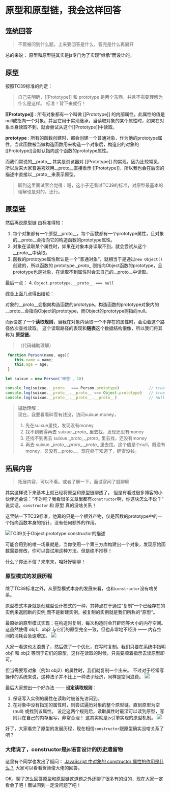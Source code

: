 # 原型和原型链，我会这样回答

## 笼统回答
>不管被问到什么题，上来要回答是什么，答完是什么再展开

总的来说： 原型和原型链其实是js专门为了实现”继承“而设计的。

## 原型

按照TC39标准的约定：
> 自己先明确，\[\[Prototype\]\] 和 prototype 是两个东西，并且不需要理解为什么是这样。 标准！背下来就行！

**\[\[Prototype\]\]** : 所有对象都有一个叫做 \[\[Prototype\]\] 的内部属性，此属性的值是null或指向一个对象。并且它用于实现继承，当读取对象的某个属性时，如果在对象本身读取不到，就会尝试从这个\[\[Prototype\]\]中读取。

**prototype** : 所有的函数创建时，都会创建一个普通对象，作为他的prototype属性，当此函数被当做构造函数用来构造一个对象后，构造出的对象的\[\[Prototype\]\]会默认指向这个函数的prototype属性。


而我们常说的__proto__ 其实是浏览器对 \[\[Prototype\]\] 的实现，因为比较常见，所以后来大家普遍喜欢用__proto__直接表示 \[\[Prototype\]\]，所以我也会在后面的描述中直接以__proto__来表示原型。

> 聊到这里面试官会觉得：嗯，这小子还看过TC39的标准，对原型最基本的理解也是对的，还行。

## 原型链
然后再说原型链
由标准得知：

1. 每个对象都有一个原型__proto__，每个函数都有一个prototype属性，且对象的__proto__会指向它的构造函数的prototype属性。
2. 对象在读取某个属性时，如果在对象本身读取不到，就会尝试从这个__proto__中读取。
3. 函数的prototype属性默认是一个”普通对象“，就相当于是通过`new Object()`创建的，所以函数的 prototype.\__proto__ 则指向Object函数的prototype，且prototype也是对象，在读取不到属性时会去自己的__proto__中读取。

最后一点：
4. `Object.prototype.__proto__ === null`


综合上面几点得出结论： 

对象的__proto__会指向构造函数的prototype。构造函数的prototype对象内的__proto__会指向Object的prototype，而Object的prototype则指向null。

而js设定了一个**读取规则**，当我在对象内读取一个不存在的属性时，会沿着这个路径依次查找读取。 这个读取路径的表现和**链表**这个数据结构很像，所以我们将其称为 **原型链**。


>（代码辅助理解）
```js
 function Person(name, age){ 
    this.name = name;
    this.age = age;
 }
 
let suixue = new Person('碎雪', 18)

console.log(suixue.__proto__ === Person.prototype)             // true
console.log(suixue.__proto__.__proto__ === Object.prototype)   // true
console.log(suixue.__proto__.__proto__.__proto__)              // null
```

>辅助理解：  
>现在，我要看看碎雪有钱没，访问suixue.money，
>1. 先在suixue里找，发现没有money
>2. 找不到我得再去 suixue.\__proto__ 里去找，发现还没有money
>3. 还找不到再去 suixue.\__proto__.\__proto__ 里去找，还没有money
>4. 再去 suixue.\__proto__.\__proto__.\__proto__ 里去找，这个值是个null，既没有money，又没有__proto__，现在终于知道了，碎雪没钱。



## 拓展内容

>拓展内容，可以不看。或者了解一下，面试官问了就聊聊

其实这样说下来基本上就已经将原型和原型链聊透了。 但是有看过很多博客的小伙伴还会说：”不对吧？我看很多文章里都有`constructor`啊，你这块怎么不说？“
说实话，`constructor` 和 原型 真的没啥关系！

这里贴一下TC39标准，他真的只是一个额外产物，仅是函数的prototype中的一个指向函数本身的指针，没有任何额外的作用。

![TC39关于Object.prototype.constructor的描述](http://rr7byi9s5.hb-bkt.clouddn.com/WechatIMG70.png)

可能会用到的唯一场景就是，当你使用一个第三方库构建出一个对象，发现原始函数需要修改，你可以尝试用这种方法。但是绝不推荐！

什么？你还不信？来来来，咱好好聊聊！

### 原型模式的发展历程

除了TC39标准之外，从原型模式本身的发展来看，也和`constructor`没有啥关系。


原型模式本身就是创建型设计模式的一种，其特点在于通过“复制”一个已经存在的实例来返回新的实例,而不是新建实例。被复制的实例就是我们所称的“原型”。


最原始的原型模式实现：在构造时复制，每次构造时会开辟同等大小的内存空间。这虽然使得 obj1、obj2 与它们的原型完全一致，但也非常地不经济 —— 内存空间的消耗会急速增加。
![](http://rr7byi9s5.hb-bkt.clouddn.com/%E5%9F%BA%E6%9C%AC%E6%80%9D%E8%B7%AF.png)


大家一看这也太浪费了，然后做了一个优化，在写时复制。我们只要在系统中指明 obj1 和 obj2 等同于它们的原型，这样在读取的时候，只需要顺着指示去读原型即可。

但当需要写对象（例如 obj2）的属性时，我们就复制一个出来。  不过对于经常写操作的系统来说，这种法子并不比上一种法子经济，同样是空间浪费。
![](http://rr7byi9s5.hb-bkt.clouddn.com/%E4%BC%98%E5%8C%96%E5%8E%9F%E5%9E%8B%E6%A8%A1%E5%BC%8F.png)


最后大家想出一个好办法 —— **设定读取规则**：
1. 保证写入实例的属性在读取时被首先访问到。
2. 在对象中没有指定的属性时，则尝试遍历对象的整个原型链，直到原型为空(null) 或找到该属性。
设定这两个规则后，读取属性时最深可以读到原型，写则只在自己的内存里写，非常合理！ 这其实就是js引擎实现的原型机制。
![](http://rr7byi9s5.hb-bkt.clouddn.com/js%E4%B8%AD%E7%9A%84%E5%8E%9F%E5%9E%8B.png)

好了，大家看完了原型的发展历程，现在相信`constructor`跟原型确实没啥关系了吧？

### 大佬说了，constructor是js语言设计的历史遗留物
这里有个同学也发出了疑问： [JavaScript 中对象的 constructor 属性的作用是什么？](https://www.zhihu.com/question/19951896/answer/13457869)
大家可以看看贺师俊大佬的回答。




OK，聊了怎么回答原型和原型链这道题之外还聊了很多有的没的，现在大家一定看会了吧！面试问到一定没问题了吧！
